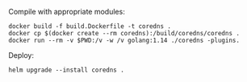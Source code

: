 Compile with appropriate modules:

```
docker build -f build.Dockerfile -t coredns .
docker cp $(docker create --rm coredns):/build/coredns/coredns .
docker run --rm -v $PWD:/v -w /v golang:1.14 ./coredns -plugins.
```

Deploy:

```
helm upgrade --install coredns .
```
